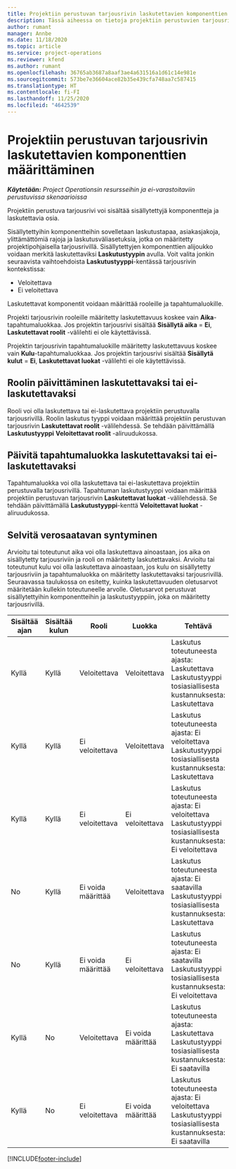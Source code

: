 ```yaml
---
title: Projektiin perustuvan tarjousrivin laskutettavien komponenttien määrittäminen
description: Tässä aiheessa on tietoja projektiin perustuvien tarjousrivien sisällytetyistä, laskutettavista ja ei-laskutettavista komponenteista.
author: rumant
manager: Annbe
ms.date: 11/18/2020
ms.topic: article
ms.service: project-operations
ms.reviewer: kfend
ms.author: rumant
ms.openlocfilehash: 36765ab3687a8aaf3ae4a631516a1d61c14e981e
ms.sourcegitcommit: 573be7e36604ace82b35e439cfa748aa7c587415
ms.translationtype: HT
ms.contentlocale: fi-FI
ms.lasthandoff: 11/25/2020
ms.locfileid: "4642539"
---
```

# <a name="configure-the-chargeable-components-of-a-project-based-quote-line"></a>Projektiin perustuvan tarjousrivin laskutettavien komponenttien määrittäminen

_**Käytetään:** Project Operationsin resursseihin ja ei-varastoitaviin perustuvissa skenaarioissa_

Projektiin perustuva tarjousrivi voi sisältää sisällytettyjä komponentteja ja laskutettavia osia.

Sisällytettyihin komponentteihin sovelletaan laskutustapaa, asiakasjakoja, ylittämättömiä rajoja ja laskutusväliasetuksia, jotka on määritetty projektipohjaisella tarjousrivillä.
Sisällytettyjen komponenttien alijoukko voidaan merkitä laskutettaviksi **Laskutustyypin** avulla. Voit valita jonkin seuraavista vaihtoehdoista **Laskutustyyppi**-kentässä tarjousrivin kontekstissa:

   - Veloitettava
   - Ei veloitettava

Laskutettavat komponentit voidaan määrittää rooleille ja tapahtumaluokille.

Projekti tarjousrivin rooleille määritetty laskutettavuus koskee vain **Aika**-tapahtumaluokkaa. Jos projektin tarjousrivi sisältää **Sisällytä aika** = **Ei**, **Laskutettavat roolit** -välilehti ei ole käytettävissä.

Projektin tarjousrivin tapahtumaluokille määritetty laskutettavuus koskee vain **Kulu**-tapahtumaluokkaa. Jos projektin tarjousrivi sisältää **Sisällytä kulut** = **Ei**, **Laskutettavat luokat** -välilehti ei ole käytettävissä.

## <a name="update-a-role-to-be-chargeable-or-non-chargeable"></a>Roolin päivittäminen laskutettavaksi tai ei-laskutettavaksi
Rooli voi olla laskutettava tai ei-laskutettava projektiin perustuvalla tarjousrivillä. Roolin laskutus tyyppi voidaan määrittää projektiin perustuvan tarjousrivin **Laskutettavat roolit** -välilehdessä. Se tehdään päivittämällä **Laskutustyyppi** **Veloitettavat roolit** -aliruudukossa. 

## <a name="update-a-transaction-category-to-be-chargeable-or-non-chargeable"></a>Päivitä tapahtumaluokka laskutettavaksi tai ei-laskutettavaksi
Tapahtumaluokka voi olla laskutettava tai ei-laskutettava projektiin perustuvalla tarjousrivillä. Tapahtuman laskutustyyppi voidaan määrittää projektiin perustuvan tarjousrivin **Laskutettavat luokat** -välilehdessä. Se tehdään päivittämällä **Laskutustyyppi**-kenttä **Veloitettavat luokat** -aliruudukossa. 

## <a name="resolve-chargeability"></a>Selvitä verosaatavan syntyminen

Arvioitu tai toteutunut aika voi olla laskutettava ainoastaan, jos aika on sisällytetty tarjousriviin ja rooli on määritetty laskutettavaksi.
Arvioitu tai toteutunut kulu voi olla laskutettava ainoastaan, jos kulu on sisällytetty tarjousriviin ja tapahtumaluokka on määritetty laskutettavaksi tarjousrivillä. Seuraavassa taulukossa on esitetty, kuinka laskutettavuuden oletusarvot määritetään kullekin toteutuneelle arvolle. Oletusarvot perustuvat sisällytettyihin komponentteihin ja laskutustyyppiin, joka on määritetty tarjousrivillä.

| Sisältää ajan | Sisältää kulun | Rooli | Luokka | Tehtävä |
| --- | --- | --- | --- | --- |
| Kyllä | Kyllä | Veloitettava | Veloitettava | Laskutus toteutuneesta ajasta: Laskutettava </br>Laskutustyyppi tosiasiallisesta kustannuksesta: Laskutettava |
| Kyllä | Kyllä | Ei veloitettava | Veloitettava | Laskutus toteutuneesta ajasta: Ei veloitettava </br>Laskutustyyppi tosiasiallisesta kustannuksesta: Laskutettava |
| Kyllä | Kyllä | Ei veloitettava | Ei veloitettava | Laskutus toteutuneesta ajasta: Ei veloitettava </br>Laskutustyyppi tosiasiallisesta kustannuksesta: Ei veloitettava |
| No | Kyllä | Ei voida määrittää | Veloitettava | Laskutus toteutuneesta ajasta: Ei saatavilla </br>Laskutustyyppi tosiasiallisesta kustannuksesta: Laskutettava |
| No | Kyllä | Ei voida määrittää | Ei veloitettava | Laskutus toteutuneesta ajasta: Ei saatavilla </br>Laskutustyyppi tosiasiallisesta kustannuksesta: Ei veloitettava |
| Kyllä | No | Veloitettava | Ei voida määrittää | Laskutus toteutuneesta ajasta: Laskutettava </br>Laskutustyyppi tosiasiallisesta kustannuksesta: Ei saatavilla |
| Kyllä | No | Ei veloitettava | Ei voida määrittää | Laskutus toteutuneesta ajasta: Ei veloitettava </br> Laskutustyyppi tosiasiallisesta kustannuksesta: Ei saatavilla |


[!INCLUDE[footer-include](../includes/footer-banner.md)]